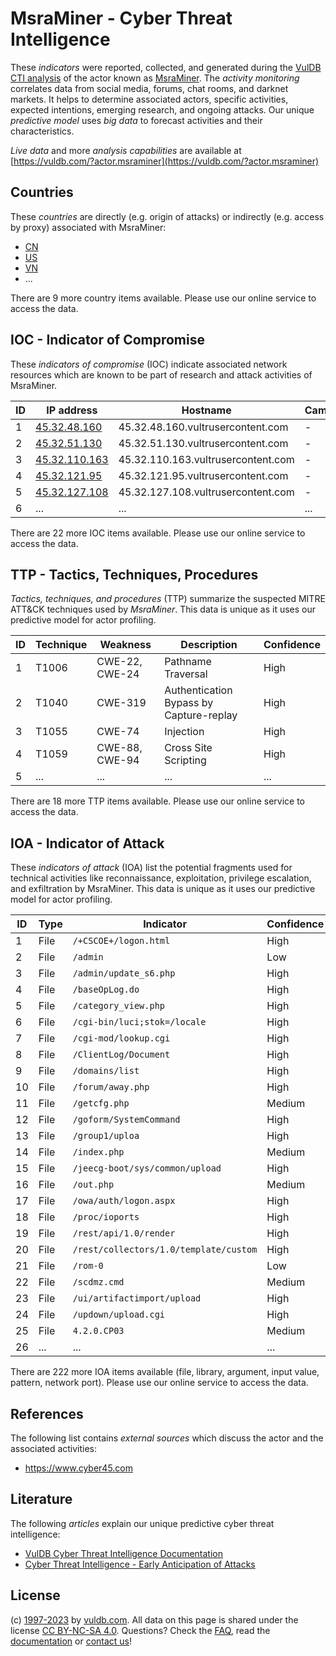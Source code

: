 # MsraMiner - Cyber Threat Intelligence

These _indicators_ were reported, collected, and generated during the [VulDB CTI analysis](https://vuldb.com/?kb.cti) of the actor known as [MsraMiner](https://vuldb.com/?actor.msraminer). The _activity monitoring_ correlates data from social media, forums, chat rooms, and darknet markets. It helps to determine associated actors, specific activities, expected intentions, emerging research, and ongoing attacks. Our unique _predictive model_ uses _big data_ to forecast activities and their characteristics.

_Live data_ and more _analysis capabilities_ are available at [https://vuldb.com/?actor.msraminer](https://vuldb.com/?actor.msraminer)

## Countries

These _countries_ are directly (e.g. origin of attacks) or indirectly (e.g. access by proxy) associated with MsraMiner:

* [CN](https://vuldb.com/?country.cn)
* [US](https://vuldb.com/?country.us)
* [VN](https://vuldb.com/?country.vn)
* ...

There are 9 more country items available. Please use our online service to access the data.

## IOC - Indicator of Compromise

These _indicators of compromise_ (IOC) indicate associated network resources which are known to be part of research and attack activities of MsraMiner.

ID | IP address | Hostname | Campaign | Confidence
-- | ---------- | -------- | -------- | ----------
1 | [45.32.48.160](https://vuldb.com/?ip.45.32.48.160) | 45.32.48.160.vultrusercontent.com | - | High
2 | [45.32.51.130](https://vuldb.com/?ip.45.32.51.130) | 45.32.51.130.vultrusercontent.com | - | High
3 | [45.32.110.163](https://vuldb.com/?ip.45.32.110.163) | 45.32.110.163.vultrusercontent.com | - | High
4 | [45.32.121.95](https://vuldb.com/?ip.45.32.121.95) | 45.32.121.95.vultrusercontent.com | - | High
5 | [45.32.127.108](https://vuldb.com/?ip.45.32.127.108) | 45.32.127.108.vultrusercontent.com | - | High
6 | ... | ... | ... | ...

There are 22 more IOC items available. Please use our online service to access the data.

## TTP - Tactics, Techniques, Procedures

_Tactics, techniques, and procedures_ (TTP) summarize the suspected MITRE ATT&CK techniques used by _MsraMiner_. This data is unique as it uses our predictive model for actor profiling.

ID | Technique | Weakness | Description | Confidence
-- | --------- | -------- | ----------- | ----------
1 | T1006 | CWE-22, CWE-24 | Pathname Traversal | High
2 | T1040 | CWE-319 | Authentication Bypass by Capture-replay | High
3 | T1055 | CWE-74 | Injection | High
4 | T1059 | CWE-88, CWE-94 | Cross Site Scripting | High
5 | ... | ... | ... | ...

There are 18 more TTP items available. Please use our online service to access the data.

## IOA - Indicator of Attack

These _indicators of attack_ (IOA) list the potential fragments used for technical activities like reconnaissance, exploitation, privilege escalation, and exfiltration by MsraMiner. This data is unique as it uses our predictive model for actor profiling.

ID | Type | Indicator | Confidence
-- | ---- | --------- | ----------
1 | File | `/+CSCOE+/logon.html` | High
2 | File | `/admin` | Low
3 | File | `/admin/update_s6.php` | High
4 | File | `/baseOpLog.do` | High
5 | File | `/category_view.php` | High
6 | File | `/cgi-bin/luci;stok=/locale` | High
7 | File | `/cgi-mod/lookup.cgi` | High
8 | File | `/ClientLog/Document` | High
9 | File | `/domains/list` | High
10 | File | `/forum/away.php` | High
11 | File | `/getcfg.php` | Medium
12 | File | `/goform/SystemCommand` | High
13 | File | `/group1/uploa` | High
14 | File | `/index.php` | Medium
15 | File | `/jeecg-boot/sys/common/upload` | High
16 | File | `/out.php` | Medium
17 | File | `/owa/auth/logon.aspx` | High
18 | File | `/proc/ioports` | High
19 | File | `/rest/api/1.0/render` | High
20 | File | `/rest/collectors/1.0/template/custom` | High
21 | File | `/rom-0` | Low
22 | File | `/scdmz.cmd` | Medium
23 | File | `/ui/artifactimport/upload` | High
24 | File | `/updown/upload.cgi` | High
25 | File | `4.2.0.CP03` | Medium
26 | ... | ... | ...

There are 222 more IOA items available (file, library, argument, input value, pattern, network port). Please use our online service to access the data.

## References

The following list contains _external sources_ which discuss the actor and the associated activities:

* https://www.cyber45.com

## Literature

The following _articles_ explain our unique predictive cyber threat intelligence:

* [VulDB Cyber Threat Intelligence Documentation](https://vuldb.com/?kb.cti)
* [Cyber Threat Intelligence - Early Anticipation of Attacks](https://www.scip.ch/en/?labs.20201022)

## License

(c) [1997-2023](https://vuldb.com/?kb.changelog) by [vuldb.com](https://vuldb.com/?kb.about). All data on this page is shared under the license [CC BY-NC-SA 4.0](https://creativecommons.org/licenses/by-nc-sa/4.0/). Questions? Check the [FAQ](https://vuldb.com/?kb.faq), read the [documentation](https://vuldb.com/?kb) or [contact us](https://vuldb.com/?contact)!
